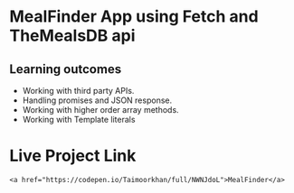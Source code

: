 # MealFinder App using Fetch and TheMealsDB api

## Learning outcomes 
- Working with third party APIs.
- Handling promises and JSON response.
- Working with higher order array methods.
- Working with Template literals

# Live Project Link
    <a href="https://codepen.io/Taimoorkhan/full/NWNJdoL">MealFinder</a>
    